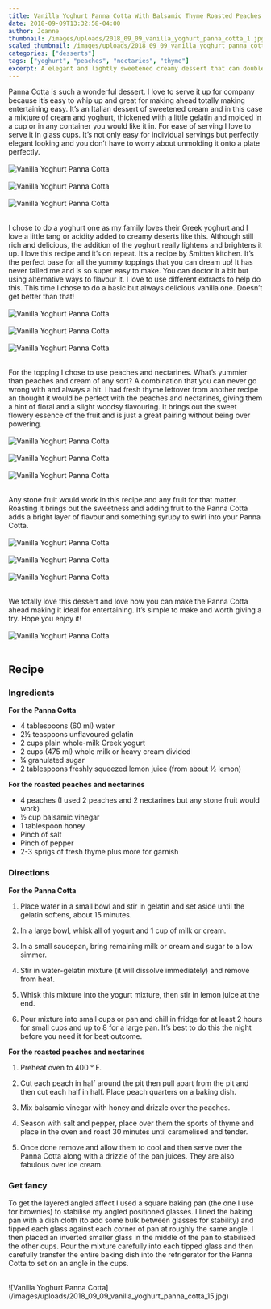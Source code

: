 ```yaml
---
title: Vanilla Yoghurt Panna Cotta With Balsamic Thyme Roasted Peaches And Nectarines
date: 2018-09-09T13:32:58-04:00
author: Joanne
thumbnail: /images/uploads/2018_09_09_vanilla_yoghurt_panna_cotta_1.jpg
scaled_thumbnail: /images/uploads/2018_09_09_vanilla_yoghurt_panna_cotta_0.jpg
categories: ["desserts"]
tags: ["yoghurt", "peaches", "nectaries", "thyme"]
excerpt: A elegant and lightly sweetened creamy dessert that can double as breakfast 
---
```


Panna Cotta is such a wonderful dessert. I love to serve it up for company because it’s easy to whip up and great for making ahead totally making entertaining easy. It’s an Italian dessert of sweetened cream and in this case a mixture of cream and yoghurt, thickened with a little gelatin and molded in a cup or in any container you would like it in. For ease of serving I love to serve it in glass cups. It’s not only easy for individual servings but perfectly elegant looking and you don’t have to worry about unmolding it onto a plate perfectly.
</br>
</br>
![Vanilla Yoghurt Panna Cotta](/images/uploads/2018_09_09_vanilla_yoghurt_panna_cotta_2.jpg)
</br>
</br>
![Vanilla Yoghurt Panna Cotta](/images/uploads/2018_09_09_vanilla_yoghurt_panna_cotta_3.jpg)
</br>
</br>
![Vanilla Yoghurt Panna Cotta](/images/uploads/2018_09_09_vanilla_yoghurt_panna_cotta_4.jpg)
</br>
</br>

I chose to do a yoghurt one as my family loves their Greek yoghurt and I love a little tang or acidity added to creamy deserts like this. Although still rich and delicious, the addition of the yoghurt really lightens and brightens it up. I love this recipe and it’s on repeat. It’s a recipe by Smitten kitchen. It’s the perfect base for all the yummy toppings that you can dream up! It has never failed me and is so super easy to make. You can doctor it a bit but using alternative ways to flavour it. I love to use different extracts to help do this. This time I chose to do a basic but always delicious vanilla one. Doesn’t get better than that!
</br>
</br>
![Vanilla Yoghurt Panna Cotta](/images/uploads/2018_09_09_vanilla_yoghurt_panna_cotta_5.jpg)
</br>
</br>
![Vanilla Yoghurt Panna Cotta](/images/uploads/2018_09_09_vanilla_yoghurt_panna_cotta_6.jpg)
</br>
</br>
![Vanilla Yoghurt Panna Cotta](/images/uploads/2018_09_09_vanilla_yoghurt_panna_cotta_7.jpg)
</br>
</br>

For the topping I chose to use peaches and nectarines. What’s yummier than peaches and cream of any sort? A combination that you can never go wrong with and always a hit. I had fresh thyme leftover from another recipe an thought it would be perfect with the peaches and nectarines, giving them a hint of floral and a slight woodsy flavouring. It brings out the sweet flowery essence of the fruit and is just a great pairing without being over powering.
</br>
</br>
![Vanilla Yoghurt Panna Cotta](/images/uploads/2018_09_09_vanilla_yoghurt_panna_cotta_8.jpg)
</br>
</br>
![Vanilla Yoghurt Panna Cotta](/images/uploads/2018_09_09_vanilla_yoghurt_panna_cotta_9.jpg)
</br>
</br>
![Vanilla Yoghurt Panna Cotta](/images/uploads/2018_09_09_vanilla_yoghurt_panna_cotta_10.jpg)
</br>
</br>

Any stone fruit would work in this recipe and any fruit for that matter. Roasting it brings out the sweetness and adding fruit to the Panna Cotta adds a bright layer of flavour and something syrupy to swirl into your Panna Cotta.
</br>
</br>
![Vanilla Yoghurt Panna Cotta](/images/uploads/2018_09_09_vanilla_yoghurt_panna_cotta_11.jpg)
</br>
</br>
![Vanilla Yoghurt Panna Cotta](/images/uploads/2018_09_09_vanilla_yoghurt_panna_cotta_12.jpg)
</br>
</br>
![Vanilla Yoghurt Panna Cotta](/images/uploads/2018_09_09_vanilla_yoghurt_panna_cotta_13.jpg)
</br>
</br>

We totally love this dessert and love how you can make the Panna Cotta ahead making it ideal for entertaining. It’s simple to make and worth giving a try. Hope you enjoy it!
</br>
</br>
![Vanilla Yoghurt Panna Cotta](/images/uploads/2018_09_09_vanilla_yoghurt_panna_cotta_14.jpg)
</br>
</br>

## Recipe

### Ingredients 

__For the Panna Cotta__

* 4 tablespoons (60 ml) water
* 2&frac12; teaspoons unflavoured gelatin
* 2 cups plain whole-milk Greek yogurt
* 2 cups (475 ml) whole milk or heavy cream divided 
* &frac14; granulated sugar
* 2 tablespoons freshly squeezed lemon juice (from about &frac12; lemon)

__For the roasted peaches and nectarines__

* 4 peaches (I used 2 peaches and 2 nectarines but any stone fruit would work)
* &frac12; cup balsamic vinegar
* 1 tablespoon honey
* Pinch of salt
* Pinch of pepper
* 2-3 sprigs of fresh thyme plus more for garnish 

### Directions

__For the Panna Cotta__

1. Place water in a small bowl and stir in gelatin and set aside until the gelatin softens, about 15 minutes.

1. In a large bowl, whisk all of yogurt and 1 cup of milk or cream.  

1. In a small saucepan, bring remaining milk or cream and sugar to a low simmer. 

1. Stir in water-gelatin mixture (it will dissolve immediately) and remove from heat. 

1. Whisk this mixture into the yogurt mixture, then stir in lemon juice at the end. 

1. Pour mixture into small cups or pan and chill in fridge for at least 2 hours for small cups and up to 8 for a large pan. It’s best to do this the night before you need it for best outcome. 

__For the roasted peaches and nectarines__

1. Preheat oven to 400 &deg; F. 

1. Cut each peach in half around the pit then pull apart from the pit and then cut each half in half. Place peach quarters on a baking dish. 

1. Mix balsamic vinegar with honey and drizzle over the peaches. 

1. Season with salt and pepper, place over them the sports of thyme and place in the oven and roast 30 minutes until caramelised and tender. 

1. Once done remove and allow them to cool and then serve over the Panna Cotta along with a drizzle of the pan juices. They are also fabulous over ice cream.

### Get fancy
To get the layered angled affect I used a square baking pan (the one I use for brownies) to stabilise my angled positioned glasses. I lined the baking pan with a dish cloth (to add some bulk between glasses for stability) and tipped each glass against each corner of pan at roughly the same angle. I then placed an inverted smaller glass in the middle of the pan to stabilised the other cups. Pour the mixture carefully into each tipped glass and then carefully transfer the entire baking dish into the refrigerator for the Panna Cotta to set on an angle in the cups. 

</br>
![Vanilla Yoghurt Panna Cotta](/images/uploads/2018_09_09_vanilla_yoghurt_panna_cotta_15.jpg)

